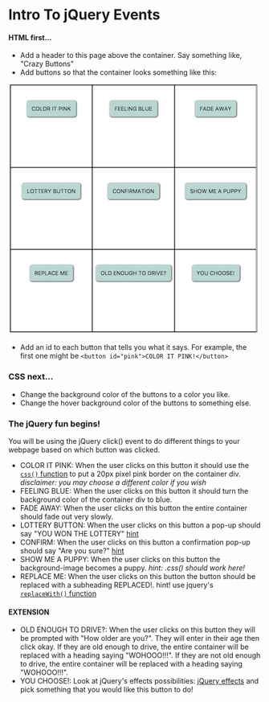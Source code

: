 # Intro To jQuery Events

#### HTML first...
* Add a header to this page above the container. Say something like, "Crazy Buttons"
* Add buttons so that the container looks something like this:

![example](images/ex.png)
* Add an id to each button that tells you what it says. For example, the first one might be `<button id="pink">COLOR IT PINK!</button>`


### CSS next...
* Change the background color of the buttons to a color you like.
* Change the hover background color of the buttons to something else.

### The jQuery fun begins!
You will be using the jQuery click() event to do different things to your webpage based on which button was clicked.
* COLOR IT PINK: When the user clicks on this button it should use the [`css()` function](https://www.w3schools.com/jquery/jquery_css.asp) to put a 20px pixel pink border on the container div.       *disclaimer: you may choose a different color if you wish*
* FEELING BLUE: When the user clicks on this button it should turn the background color of the container div to blue.
* FADE AWAY: When the user clicks on this button the entire container should fade out very slowly.
* LOTTERY BUTTON: When the user clicks on this button a pop-up should say "YOU WON THE LOTTERY" [hint](https://www.w3schools.com/jquery/tryit.asp?filename=tryjquery_event_click)
* CONFIRM: When the user clicks on this button a confirmation pop-up should say "Are you sure?" [hint](https://www.w3schools.com/jsref/met_win_confirm.asp)
* SHOW ME A PUPPY: When the user clicks on this button the background-image becomes a puppy. *hint: .css() should work here!*
* REPLACE ME: When the user clicks on this button the button should be replaced with a subheading REPLACED!. hint! use jquery's [`replaceWith()` function](http://api.jquery.com/replacewith/)


#### EXTENSION
* OLD ENOUGH TO DRIVE?: When the user clicks on this button they will be prompted with "How older are you?". They will enter in their age then click okay. If they are old enough to drive, the entire container will be replaced with a heading saying "WOHOOO!!!". If they are not old enough to drive, the entire container will be replaced with a heading saying "WOHOOO!!!".
* YOU CHOOSE!: Look at jQuery's effects possibilities: [jQuery effects](http://api.jquery.com/category/manipulation/) and pick something that you would like this button to do!